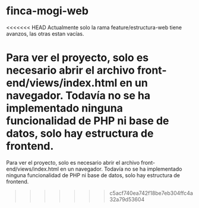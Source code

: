 # finca-mogi-web

<<<<<<< HEAD
Actualmente solo la rama feature/estructura-web tiene avanzos, las otras estan vacías.

Para ver el proyecto, solo es necesario abrir el archivo front-end/views/index.html en un navegador.
Todavía no se ha implementado ninguna funcionalidad de PHP ni base de datos, solo hay estructura de frontend.
=======
Para ver el proyecto, solo es necesario abrir el archivo front-end/views/index.html en un navegador.
Todavía no se ha implementado ninguna funcionalidad de PHP ni base de datos, solo hay estructura de frontend.
>>>>>>> c5acf740ea742f18be7eb304ffc4a32a79d53604
